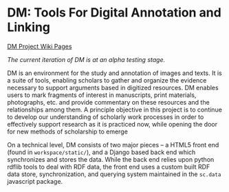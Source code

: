 DM: Tools For Digital Annotation and Linking
==

[DM Project Wiki Pages](https://github.com/timandres/DM/wiki/_pages)

*The current iteration of DM is at an alpha testing stage.*

DM is an environment for the study and annotation of images and texts. It is a suite of tools, enabling scholars to gather and organize the evidence necessary to support arguments based in digitized resources. DM enables users to mark fragments of interest in manuscripts, print materials, photographs, etc. and provide commentary on these resources and the relationships among them. A principle objective in this project is to continue to develop our understanding of scholarly work processes in order to effectively support research as it is practiced now, while opening the door for new methods of scholarship to emerge

On a technical level, DM consists of two major pieces – a HTML5 front end (found in `workspace/static/`), and a Django based back end which synchronizes and stores the data. While the back end relies upon python rdflib tools to deal with RDF data, the front end uses a custom built RDF data store, synchronization, and querying system maintained in the `sc.data` javascript package.
